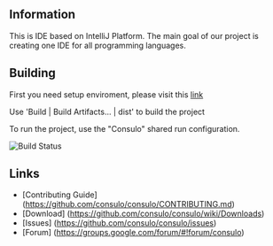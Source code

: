 ## Information

This is IDE based on IntelliJ Platform. The main goal of our project is creating one IDE for all programming languages.

## Building

First you need setup enviroment, please visit this [link](https://github.com/consulo/consulo/wiki/Plugin-Development-Starter-Guide)

Use 'Build | Build Artifacts... | dist' to build the project

To run the project, use the "Consulo" shared run configuration.

![Build Status](http://must-be.org/vulcan/statusImage?name=consulo)

## Links

* [Contributing Guide] (https://github.com/consulo/consulo/CONTRIBUTING.md)
* [Download] (https://github.com/consulo/consulo/wiki/Downloads)
* [Issues] (https://github.com/consulo/consulo/issues)
* [Forum] (https://groups.google.com/forum/#!forum/consulo)
